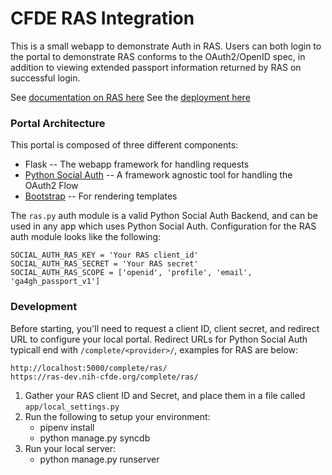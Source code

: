 # CFDE RAS Integration

This is a small webapp to demonstrate Auth in RAS. Users can both login to the
 portal to demonstrate RAS conforms to the OAuth2/OpenID spec, in addition to
 viewing extended passport information returned by RAS on successful login.
 
See [documentation on RAS here](https://authtest.nih.gov/iTrust/testOIDC.asp)
See the [deployment here](http://ras-dev.nih-cfde.org/)

### Portal Architecture

This portal is composed of three different components:

* Flask -- The webapp framework for handling requests
* [Python Social Auth](https://python-social-auth.readthedocs.io/en/latest/) -- A framework agnostic tool for handling the OAuth2 Flow
* [Bootstrap](https://getbootstrap.com/) -- For rendering templates

The `ras.py` auth module is a valid Python Social Auth Backend, and can be used
in any app which uses Python Social Auth. Configuration for the RAS auth module
looks like the following:

```
SOCIAL_AUTH_RAS_KEY = 'Your RAS client_id'
SOCIAL_AUTH_RAS_SECRET = 'Your RAS secret'
SOCIAL_AUTH_RAS_SCOPE = ['openid', 'profile', 'email', 'ga4gh_passport_v1']
```

### Development

Before starting, you'll need to request a client ID, client secret, and redirect URL
to configure your local portal. Redirect URLs for Python Social Auth typicall end with
`/complete/<provider>/`, examples for RAS are below:

```
http://localhost:5000/complete/ras/
https://ras-dev.nih-cfde.org/complete/ras/
``` 

1. Gather your RAS client ID and Secret, and place them in a file called `app/local_settings.py`
1. Run the following to setup your environment:
    * pipenv install
    * python manage.py syncdb
1. Run your local server:
    * python manage.py runserver
